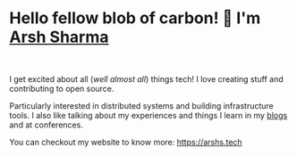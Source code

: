 <h1 align='left'>Hello fellow blob of carbon! 👋 I'm <a href="http://rinkiyakedad.github.io/">Arsh Sharma</a></h1></br>

I get excited about all (*well almost all*) things tech! I love creating stuff and contributing to open source.

Particularly interested in distributed systems and building infrastructure tools. I also like talking about my experiences and things I learn in my [blogs](http://rinkiyakedad.github.io/tags) and at conferences.

You can checkout my website to know more: https://arshs.tech 

